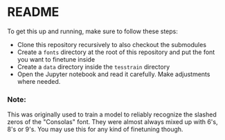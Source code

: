 # README
To get this up and running, make sure to follow these steps:
* Clone this repository recursively to also checkout the submodules
* Create a `fonts` directory at the root of this repository and put the font you want to finetune inside
* Create a `data` directory inside the `tesstrain` directory
* Open the Jupyter notebook and read it carefully. Make adjustments where needed.

### Note:
This was originally used to train a model to reliably recognize the slashed zeros of the "Consolas" font. They were almost always mixed up with 6's, 8's or 9's. You may use this for any kind of finetuning though.
